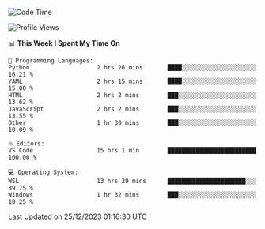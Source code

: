 <!--START_SECTION:waka-->
![Code Time](http://img.shields.io/badge/Code%20Time-463%20hrs%2031%20mins-blue)

![Profile Views](http://img.shields.io/badge/Profile%20Views-2-blue)

📊 **This Week I Spent My Time On** 

```text
💬 Programming Languages: 
Python                   2 hrs 26 mins       ████░░░░░░░░░░░░░░░░░░░░░   16.21 % 
YAML                     2 hrs 15 mins       ████░░░░░░░░░░░░░░░░░░░░░   15.00 % 
HTML                     2 hrs 2 mins        ███░░░░░░░░░░░░░░░░░░░░░░   13.62 % 
JavaScript               2 hrs 2 mins        ███░░░░░░░░░░░░░░░░░░░░░░   13.55 % 
Other                    1 hr 30 mins        ███░░░░░░░░░░░░░░░░░░░░░░   10.09 % 

🔥 Editors: 
VS Code                  15 hrs 1 min        █████████████████████████   100.00 % 

💻 Operating System: 
WSL                      13 hrs 29 mins      ██████████████████████░░░   89.75 % 
Windows                  1 hr 32 mins        ███░░░░░░░░░░░░░░░░░░░░░░   10.25 % 
```


 Last Updated on 25/12/2023 01:16:30 UTC
<!--END_SECTION:waka-->
